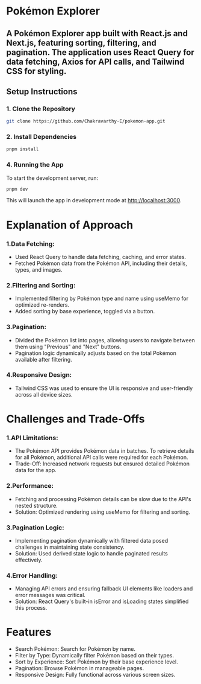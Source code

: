 # Pokémon Explorer
A Pokémon Explorer app built with React.js and Next.js, featuring sorting, filtering, and pagination. The application uses React Query for data fetching, Axios for API calls, and Tailwind CSS for styling.
---

## Setup Instructions

### 1. Clone the Repository

```bash
git clone https://github.com/Chakravarthy-E/pokemon-app.git
```

### 2. Install Dependencies

```bash
pnpm install
```
### 4. Running the App

To start the development server, run:

```bash
pnpm dev
```
This will launch the app in development mode at [http://localhost:3000](http://localhost:3000).

# Explanation of Approach
### 1.Data Fetching:
 - Used React Query to handle data fetching, caching, and error states.
 - Fetched Pokémon data from the Pokémon API, including their details, types, and images.
   
### 2.Filtering and Sorting:
 - Implemented filtering by Pokémon type and name using useMemo for optimized re-renders.
 - Added sorting by base experience, toggled via a button.

### 3.Pagination:
 - Divided the Pokémon list into pages, allowing users to navigate between them using "Previous" and "Next" buttons.
 - Pagination logic dynamically adjusts based on the total Pokémon available after filtering.
   
### 4.Responsive Design:
 - Tailwind CSS was used to ensure the UI is responsive and user-friendly across all device sizes.

# Challenges and Trade-Offs
### 1.API Limitations:
 - The Pokémon API provides Pokémon data in batches. To retrieve details for all Pokémon, additional API calls were required for each Pokémon.
 - Trade-Off: Increased network requests but ensured detailed Pokémon data for the app.
### 2.Performance:
 - Fetching and processing Pokémon details can be slow due to the API's nested structure.
 - Solution: Optimized rendering using useMemo for filtering and sorting.
### 3.Pagination Logic:
- Implementing pagination dynamically with filtered data posed challenges in maintaining state consistency.
- Solution: Used derived state logic to handle paginated results effectively.
### 4.Error Handling:
- Managing API errors and ensuring fallback UI elements like loaders and error messages was critical.
- Solution: React Query's built-in isError and isLoading states simplified this process.

# Features
 - Search Pokémon: Search for Pokémon by name.
 - Filter by Type: Dynamically filter Pokémon based on their types.
 - Sort by Experience: Sort Pokémon by their base experience level.
 - Pagination: Browse Pokémon in manageable pages.
 - Responsive Design: Fully functional across various screen sizes.
